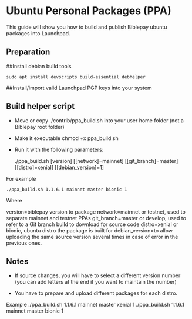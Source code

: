 Ubuntu Personal Packages (PPA)
====================================
This guide will show you how to build and publish Biblepay ubuntu packages into Launchpad.


Preparation
-----------

##Install debian build tools

    sudo apt install devscripts build-essential debhelper

##Install/import valid Launchpad PGP keys into your system

Build helper script
----------------------

- Move or copy ./contrib/ppa_build.sh into your user home folder (not a Biblepay root folder)

- Make it executable
    chmod +x ppa_build.sh
    
- Run it with the following parameters:

    ./ppa_build.sh [version] [[network]=mainnet] [[git_branch]=master] [[distro]=xenial] [[debian_version]=1]
    
For example

    ./ppa_build.sh 1.1.6.1 mainnet master bionic 1
    
Where 

version=biblepay version to package
network=mainnet or testnet, used to separate mainnet and testnet PPAs
git_branch=master or develop, used to refer to a Git branch build to download for source code
distro=xenial or bionic, ubuntu distro the package is built for
debian_version=to allow uploading the same source version several times in case of error in the previous ones.

Notes
----------------------

- If source changes, you will have to select a different version number (you can add letters at the end if you want to maintain the number)

- You have to prepare and upload different packages for each distro.

Example
    ./ppa_build.sh 1.1.6.1 mainnet master xenial 1
    ./ppa_build.sh 1.1.6.1 mainnet master bionic 1

